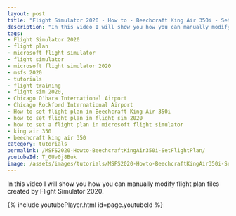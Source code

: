 ```yaml
---
layout: post
title: "Flight Simulator 2020 - How to - Beechcraft King Air 350i - Set flight plan"
description: "In this video I will show you how you can manually modify flight plan files created by Flight Simulator 2020."
tags:
- Flight Simulator 2020
- flight plan
- microsoft flight simulator
- flight simulator
- microsoft flight simulator 2020
- msfs 2020
- tutorials
- flight training
- flight sim 2020,
- Chicago O'hara International Airport
- Chicago Rockford International Airport
- How to set flight plan in Beechcraft King Air 350i
- how to set flight plan in flight sim 2020
- how to set a flight plan in microsoft flight simulator
- king air 350
- beechcraft king air 350
category: tutorials
permalink: /MSFS2020-Howto-BeechcraftKingAir350i-SetFlightPlan/
youtubeId: T_0Uv0j8Buk
image: /assets/images/tutorials/MSFS2020-Howto-BeechcraftKingAir350i-SetFlightPlan.jpg
---
```

In this video I will show you how you can manually modify flight plan files created by Flight Simulator 2020.

{% include youtubePlayer.html id=page.youtubeId %}